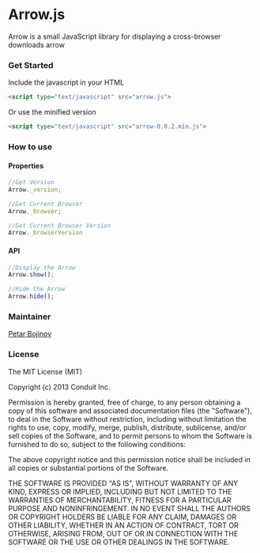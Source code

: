 Arrow.js
===

Arrow is a small JavaScript library for displaying a cross-browser downloads arrow

### Get Started

Include the javascript in your HTML

```html
<script type="text/javascript" src="arrow.js">
```

Or use the minified version

```html
<script type="text/javascript" src="arrow-0.0.2.min.js">
```

### How to use

#### Properties

```javascript
//Get Version
Arrow._version;

//Get Current Browser
Arrow._browser;

//Get Current Browser Version
Arrow._browserVersion 
```

#### API

```javascript
//Display the Arrow
Arrow.show();

//Hide the Arrow
Arrow.hide();
```

### Maintainer

[Petar Bojinov](https://github.com/pbojinov)

### License

The MIT License (MIT)

Copyright (c) 2013 Conduit Inc.

Permission is hereby granted, free of charge, to any person obtaining a copy of
this software and associated documentation files (the "Software"), to deal in
the Software without restriction, including without limitation the rights to
use, copy, modify, merge, publish, distribute, sublicense, and/or sell copies of
the Software, and to permit persons to whom the Software is furnished to do so,
subject to the following conditions:

The above copyright notice and this permission notice shall be included in all
copies or substantial portions of the Software.

THE SOFTWARE IS PROVIDED "AS IS", WITHOUT WARRANTY OF ANY KIND, EXPRESS OR
IMPLIED, INCLUDING BUT NOT LIMITED TO THE WARRANTIES OF MERCHANTABILITY, FITNESS
FOR A PARTICULAR PURPOSE AND NONINFRINGEMENT. IN NO EVENT SHALL THE AUTHORS OR
COPYRIGHT HOLDERS BE LIABLE FOR ANY CLAIM, DAMAGES OR OTHER LIABILITY, WHETHER
IN AN ACTION OF CONTRACT, TORT OR OTHERWISE, ARISING FROM, OUT OF OR IN
CONNECTION WITH THE SOFTWARE OR THE USE OR OTHER DEALINGS IN THE SOFTWARE.
